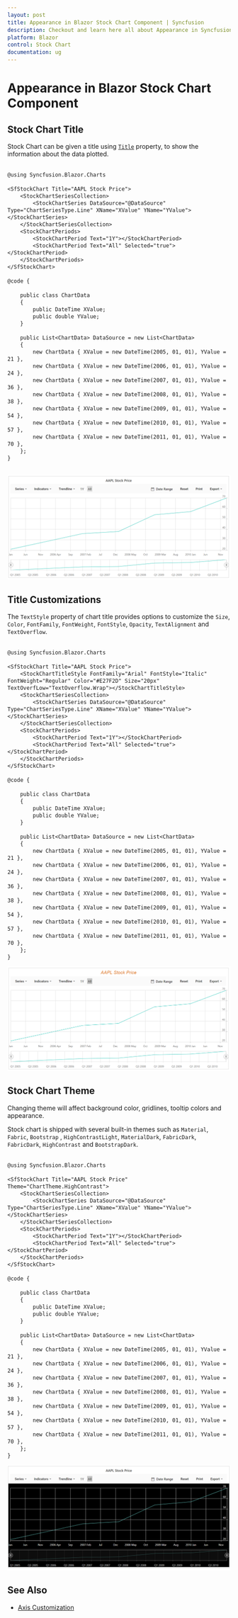 ```yaml
---
layout: post
title: Appearance in Blazor Stock Chart Component | Syncfusion
description: Checkout and learn here all about Appearance in Syncfusion Blazor Stock Chart component and much more.
platform: Blazor
control: Stock Chart 
documentation: ug
---
```


# Appearance in Blazor Stock Chart Component

## Stock Chart Title

Stock Chart can be given a title using [`Title`](https://help.syncfusion.com/cr/blazor/Syncfusion.Blazor.Charts.StockChartModel.html#Syncfusion_Blazor_Charts_StockChartModel_Title) property, to show the information about the data plotted.

```cshtml

@using Syncfusion.Blazor.Charts

<SfStockChart Title="AAPL Stock Price">
    <StockChartSeriesCollection>
        <StockChartSeries DataSource="@DataSource" Type="ChartSeriesType.Line" XName="XValue" YName="YValue"></StockChartSeries>
    </StockChartSeriesCollection>
    <StockChartPeriods>
        <StockChartPeriod Text="1Y"></StockChartPeriod>
        <StockChartPeriod Text="All" Selected="true"></StockChartPeriod>
    </StockChartPeriods>
</SfStockChart>

@code {

    public class ChartData
    {
        public DateTime XValue;
        public double YValue;
    }

    public List<ChartData> DataSource = new List<ChartData>
    {
        new ChartData { XValue = new DateTime(2005, 01, 01), YValue = 21 },
        new ChartData { XValue = new DateTime(2006, 01, 01), YValue = 24 },
        new ChartData { XValue = new DateTime(2007, 01, 01), YValue = 36 },
        new ChartData { XValue = new DateTime(2008, 01, 01), YValue = 38 },
        new ChartData { XValue = new DateTime(2009, 01, 01), YValue = 54 },
        new ChartData { XValue = new DateTime(2010, 01, 01), YValue = 57 },
        new ChartData { XValue = new DateTime(2011, 01, 01), YValue = 70 },
    };
}


```

![Title](images/appearance/title-razor.png)

<!-- markdownlint-disable MD036 -->

## Title Customizations

The `TextStyle` property of chart title provides options to customize the `Size`, `Color`, `FontFamily`, `FontWeight`, `FontStyle`, `Opacity`, `TextAlignment` and `TextOverflow`.

```cshtml

@using Syncfusion.Blazor.Charts

<SfStockChart Title="AAPL Stock Price">
    <StockChartTitleStyle FontFamily="Arial" FontStyle="Italic" FontWeight="Regular" Color="#E27F2D" Size="20px" TextOverfLow="TextOverflow.Wrap"></StockChartTitleStyle>
    <StockChartSeriesCollection>
        <StockChartSeries DataSource="@DataSource" Type="ChartSeriesType.Line" XName="XValue" YName="YValue"></StockChartSeries>
    </StockChartSeriesCollection>
    <StockChartPeriods>
        <StockChartPeriod Text="1Y"></StockChartPeriod>
        <StockChartPeriod Text="All" Selected="true"></StockChartPeriod>
    </StockChartPeriods>
</SfStockChart>

@code {

    public class ChartData
    {
        public DateTime XValue;
        public double YValue;
    }

    public List<ChartData> DataSource = new List<ChartData>
    {
        new ChartData { XValue = new DateTime(2005, 01, 01), YValue = 21 },
        new ChartData { XValue = new DateTime(2006, 01, 01), YValue = 24 },
        new ChartData { XValue = new DateTime(2007, 01, 01), YValue = 36 },
        new ChartData { XValue = new DateTime(2008, 01, 01), YValue = 38 },
        new ChartData { XValue = new DateTime(2009, 01, 01), YValue = 54 },
        new ChartData { XValue = new DateTime(2010, 01, 01), YValue = 57 },
        new ChartData { XValue = new DateTime(2011, 01, 01), YValue = 70 },
    };
}

```

![Title Wrap](images/appearance/titlewrap-razor.png)

## Stock Chart Theme

Changing theme will affect background color, gridlines, tooltip colors and appearance.

Stock chart is shipped with several built-in themes such as `Material`, `Fabric`, `Bootstrap` , `HighContrastLight`, `MaterialDark`, `FabricDark`, `FabricDark`, `HighContrast` and `BootstrapDark`.

```cshtml

@using Syncfusion.Blazor.Charts

<SfStockChart Title="AAPL Stock Price" Theme="ChartTheme.HighContrast">
    <StockChartSeriesCollection>
        <StockChartSeries DataSource="@DataSource" Type="ChartSeriesType.Line" XName="XValue" YName="YValue"></StockChartSeries>
    </StockChartSeriesCollection>
    <StockChartPeriods>
        <StockChartPeriod Text="1Y"></StockChartPeriod>
        <StockChartPeriod Text="All" Selected="true"></StockChartPeriod>
    </StockChartPeriods>
</SfStockChart>

@code {

    public class ChartData
    {
        public DateTime XValue;
        public double YValue;
    }

    public List<ChartData> DataSource = new List<ChartData>
    {
        new ChartData { XValue = new DateTime(2005, 01, 01), YValue = 21 },
        new ChartData { XValue = new DateTime(2006, 01, 01), YValue = 24 },
        new ChartData { XValue = new DateTime(2007, 01, 01), YValue = 36 },
        new ChartData { XValue = new DateTime(2008, 01, 01), YValue = 38 },
        new ChartData { XValue = new DateTime(2009, 01, 01), YValue = 54 },
        new ChartData { XValue = new DateTime(2010, 01, 01), YValue = 57 },
        new ChartData { XValue = new DateTime(2011, 01, 01), YValue = 70 },
    };
}

```

![Theme](images/appearance/theme-razor.png)

## See Also

* [Axis Customization](./axis-customization/)